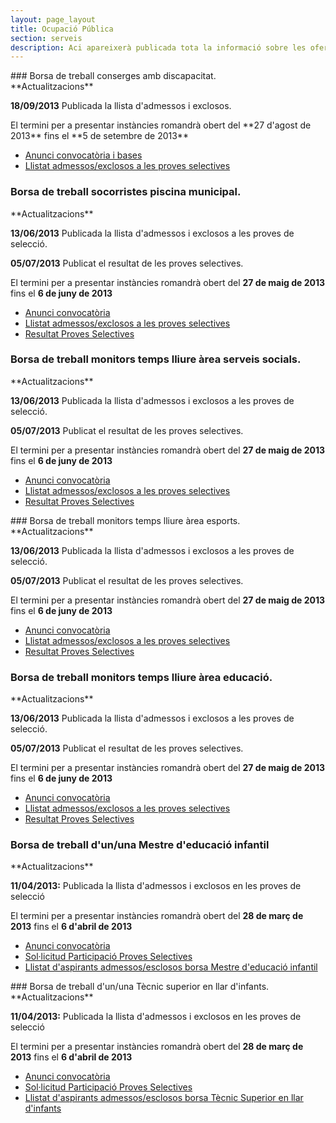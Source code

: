 ```yaml
---
layout: page_layout
title: Ocupació Pública
section: serveis
description: Aci apareixerà publicada tota la informació sobre les ofertes d'ocupació publica de l'ajuntament de Pego.
---
```


<div class="oferta-treball" markdown="1">
### Borsa de treball conserges amb discapacitat.

<div class="update center" markdown="1">
**Actualitzacions**

**18/09/2013** Publicada la llista d'admessos i exclosos.
</div>
El termini per a presentar instàncies romandrà obert del **27 d'agost de 2013** fins el **5 de setembre de 2013**

* [Anunci convocatòria i bases](/pdf/personal/20130829-borsa-treball-conserge/bases-val.pdf)
* [Llistat admessos/exclosos a les proves selectives](/pdf/personal/20130829-borsa-treball-conserge/anunci-llistat-admessos-exclosos-val.pdf)
</div>

<div class="oferta-treball" markdown="1">

### Borsa de treball socorristes piscina municipal.

<div class="update center" markdown="1">
**Actualitzacions**

**13/06/2013** Publicada la llista d'admessos i exclosos a les proves de selecció.

**05/07/2013** Publicat el resultat de les proves selectives.
</div>

El termini per a presentar instàncies romandrà obert del **27 de maig de 2013** fins el **6 de juny de 2013**

* [Anunci convocatòria](/pdf/personal/20130527-borsatreball-socorrista-piscina-municipal/anunci-convocatoria.pdf)
* [Llistat admessos/exclosos a les proves selectives](/pdf/personal/20130527-borsatreball-socorrista-piscina-municipal/anunci-llistat-admessos-exclosos.pdf)
* [Resultat Proves Selectives](/pdf/personal/20130527-borsatreball-socorrista-piscina-municipal/resultat-proves-selectives.pdf)
</div>

<div class="oferta-treball" markdown="1">

### Borsa de treball monitors temps lliure àrea serveis socials.

<div class="update center" markdown="1">
**Actualitzacions**

**13/06/2013** Publicada la llista d'admessos i exclosos a les proves de selecció.

**05/07/2013** Publicat el resultat de les proves selectives.
</div>

El termini per a presentar instàncies romandrà obert del **27 de maig de 2013** fins el **6 de juny de 2013**

* [Anunci convocatòria](/pdf/personal/20130527-borsatreball-monitor-temps-lliure-area-serveis-socials/anunci-convocatoria.pdf)
* [Llistat admessos/exclosos a les proves selectives](/pdf/personal/20130527-borsatreball-monitor-temps-lliure-area-serveis-socials/anunci-llistat-admessos-exclosos.pdf)
* [Resultat Proves Selectives](/pdf/personal/20130527-borsatreball-monitor-temps-lliure-area-serveis-socials/resultat-proves-selectives.pdf)
</div>

<div class="oferta-treball" markdown="1">
### Borsa de treball monitors temps lliure àrea esports.

<div class="update center" markdown="1">
**Actualitzacions**

**13/06/2013** Publicada la llista d'admessos i exclosos a les proves de selecció.

**05/07/2013** Publicat el resultat de les proves selectives.
</div>

El termini per a presentar instàncies romandrà obert del **27 de maig de 2013** fins el **6 de juny de 2013**

* [Anunci convocatòria](/pdf/personal/20130527-borsatreball-monitor-temps-lliure-area-esports/anunci-convocatoria.pdf)
* [Llistat admessos/exclosos a les proves selectives](/pdf/personal/20130527-borsatreball-monitor-temps-lliure-area-esports/anunci-llistat-admessos-exclosos.pdf)
* [Resultat Proves Selectives](/pdf/personal/20130527-borsatreball-monitor-temps-lliure-area-esports/resultat-proves-selectives.pdf)
</div>

<div class="oferta-treball" markdown="1">

### Borsa de treball monitors temps lliure àrea educació.

<div class="update center" markdown="1">
**Actualitzacions**

**13/06/2013** Publicada la llista d'admessos i exclosos a les proves de selecció.

**05/07/2013** Publicat el resultat de les proves selectives.
</div>

El termini per a presentar instàncies romandrà obert del **27 de maig de 2013** fins el **6 de juny de 2013**

* [Anunci convocatòria](/pdf/personal/20130527-borsatreball-monitor-temps-lliure-area-educacio/anunci-convocatoria.pdf)
* [Llistat admessos/exclosos a les proves selectives](/pdf/personal/20130527-borsatreball-monitor-temps-lliure-area-educacio/anunci-llistat-admessos-exclosos.pdf)
* [Resultat Proves Selectives](/pdf/personal/20130527-borsatreball-monitor-temps-lliure-area-educacio/resultat-proves-selectives.pdf)
</div>

<div class="oferta-treball" markdown="1">

### Borsa de treball d'un/una Mestre d'educació infantil

<div class="update center" markdown="1">
**Actualitzacions**

**11/04/2013:** Publicada la llista d'admessos i exclosos en les proves de selecció
</div>

El termini per a presentar instàncies romandrà obert del **28 de març de 2013** fins el **6 d'abril de 2013**

* [Anunci convocatòria](/pdf/personal/20130328_borsatreball_mestre_infantil/anunci_convocatoria.pdf)
* [Sol·licitud Participació Proves Selectives](/pdf/personal/INSTANCIA_BORSES_TREBALL.pdf)
* [Llistat d'aspirants admessos/esclosos borsa Mestre d'educació infantil](/pdf/personal/20130328_borsatreball_mestre_infantil/anunci_llista.pdf)
</div>

<div class="oferta-treball" markdown="1">
### Borsa de treball d'un/una Tècnic superior en llar d'infants.

<div class="update center" markdown="1">
**Actualitzacions**

**11/04/2013:** Publicada la llista d'admessos i exclosos en les proves de selecció
</div>

El termini per a presentar instàncies romandrà obert del **28 de març de 2013** fins el **6 d'abril de 2013**

* [Anunci convocatòria](/pdf/personal/20130328_borsatreball_tecnic_llar_infants/anunci_convocatoria.pdf)
* [Sol·licitud Participació Proves Selectives](/pdf/personal/INSTANCIA_BORSES_TREBALL.pdf)
* [Llistat d'aspirants admessos/esclosos borsa Tècnic Superior en llar d'infants](/pdf/personal/20130328_borsatreball_tecnic_llar_infants/anunci_llista.pdf)
</div>